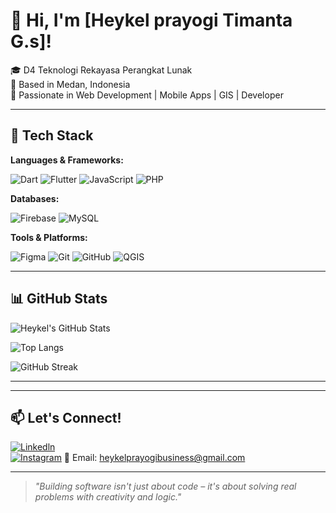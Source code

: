 # 💼 Hi, I'm [Heykel prayogi Timanta G.s]!

🎓 D4 Teknologi Rekayasa Perangkat Lunak  
📍 Based in Medan, Indonesia  
🚀 Passionate in Web Development | Mobile Apps | GIS | Developer

---

## 🚀 Tech Stack

**Languages & Frameworks:**

![Dart](https://img.shields.io/badge/Dart-0175C2?style=flat&logo=dart&logoColor=white)
![Flutter](https://img.shields.io/badge/Flutter-02569B?style=flat&logo=flutter&logoColor=white)
![JavaScript](https://img.shields.io/badge/JavaScript-F7DF1E?style=flat&logo=javascript&logoColor=black)
![PHP](https://img.shields.io/badge/PHP-777BB4?style=flat&logo=php&logoColor=white)

**Databases:**

![Firebase](https://img.shields.io/badge/Firebase-FFCA28?style=flat&logo=firebase&logoColor=black)
![MySQL](https://img.shields.io/badge/MySQL-4479A1?style=flat&logo=mysql&logoColor=white)

**Tools & Platforms:**

![Figma](https://img.shields.io/badge/Figma-F24E1E?style=flat&logo=figma&logoColor=white)
![Git](https://img.shields.io/badge/Git-F05032?style=flat&logo=git&logoColor=white)
![GitHub](https://img.shields.io/badge/GitHub-181717?style=flat&logo=github&logoColor=white)
![QGIS](https://img.shields.io/badge/QGIS-589632?style=flat&logo=qgis&logoColor=white)

---

## 📊 GitHub Stats

![Heykel's GitHub Stats](https://github-readme-stats.vercel.app/api?username=heykelprayogitimantags&show_icons=true&theme=radical&hide=contribs)

![Top Langs](https://github-readme-stats.vercel.app/api/top-langs/?username=heykelprayogitimantags&layout=compact&theme=radical)

![GitHub Streak](https://streak-stats.demolab.com/?user=heykelprayogitimantags&theme=radical&date_format=M%20j%5B%2C%20Y%5D)




---



---

## 📫 Let's Connect!

[![Linkedln](https://img.shields.io/badge/LinkedIn-blue?style=flat&logo=linkedin&logoColor=white)](https://linkedin.com/in/heykelprayogitimanta)  
[![Instagram](https://img.shields.io/badge/-Instagram-E4405F?style=flat&logo=instagram&logoColor=white)](https://instagram.com/hykl.gtg.s)
📧 Email: heykelprayogibusiness@gmail.com

---

> *"Building software isn't just about code – it's about solving real problems with creativity and logic."*


